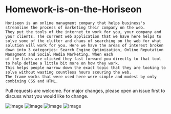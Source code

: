 # Homework-is-on-the-Horiseon

    Horiseon is an online managment company that helps business's streamline the process of marketing their company on the web.
    They put the tools of the internet to work for you, your company and your clients. The current web application that we have here helps to solve some of the clutter and chaos of searching on the web for what solution will work for you. Here we have the areas of interest broken down into 3 categories: Search Engine Optimization, Online Reputation Managment and Social Media Marketing. When each 
    of the links are clicked they fast forward you directly to that tool to help define a little bit more on how they work.
    This helps people narrow down the exact topic that they are looking to solve without wasting countless hours scouring the web.
    The frame works that were used here were simple and modest by only combining CSS and HTML.




  Pull requests are welcome. For major changes, please open an issue first to discuss what you would like to change.




![image](https://user-images.githubusercontent.com/73912705/99886293-55c16e80-2c09-11eb-9994-11911b458711.png)
![image](https://user-images.githubusercontent.com/73912705/99886304-75589700-2c09-11eb-864a-687fa780ac64.png)
![image](https://user-images.githubusercontent.com/73912705/99886318-8b665780-2c09-11eb-956d-9a6e074b0dc4.png)
![image](https://user-images.githubusercontent.com/73912705/99886327-9faa5480-2c09-11eb-8e66-c6063576bcf8.png)
